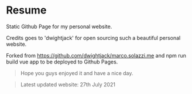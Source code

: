 # Resume
Static Github Page for my personal website.

Credits goes to 'dwightjack' for open sourcing such a beautiful personal website.

Forked from https://github.com/dwightjack/marco.solazzi.me and npm run build vue app to be deployed to Github Pages.

> Hope you guys enjoyed it and have a nice day.


> Latest updated website: 27th July 2021
